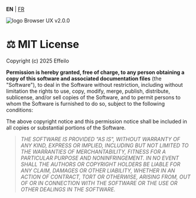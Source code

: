 **EN** | [FR](../fr/LICENCE.md)

<div>
  <img class="has-dark" src="https://browserux.com/assets/images/browser-ui-logo-150x150.png" alt="logo Browser UX v2.0.0"/>
</div>

# ⚖️ MIT License

Copyright (c) 2025 Effeilo

**Permission is hereby granted, free of charge, to any person obtaining a copy of this software and associated documentation files** (the "Software"), to deal
in the Software without restriction, including without limitation the rights to use, copy, modify, merge, publish, distribute, sublicense, and/or sell copies of the Software, and to permit persons to whom the Software is furnished to do so, subject to the following conditions:

The above copyright notice and this permission notice shall be included in all copies or substantial portions of the Software.

> *THE SOFTWARE IS PROVIDED "AS IS", WITHOUT WARRANTY OF ANY KIND, EXPRESS OR IMPLIED, INCLUDING BUT NOT LIMITED TO THE WARRANTIES OF MERCHANTABILITY, FITNESS FOR A PARTICULAR PURPOSE AND NONINFRINGEMENT. IN NO EVENT SHALL THE
AUTHORS OR COPYRIGHT HOLDERS BE LIABLE FOR ANY CLAIM, DAMAGES OR OTHER LIABILITY, WHETHER IN AN ACTION OF CONTRACT, TORT OR OTHERWISE, ARISING FROM, OUT OF OR IN CONNECTION WITH THE SOFTWARE OR THE USE OR OTHER DEALINGS IN THE SOFTWARE.*
